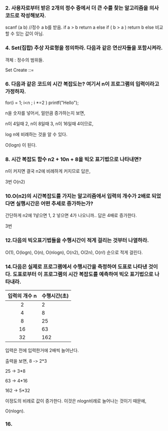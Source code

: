 ### 2. 사용자로부터 받은 2개의 정수 중에서 더 큰 수를 찾는 알고리즘을 의사코드로 작성해보자.

scanf (a b) //정수 a b를 받음.
if a  > b 
  return a
else if ( b > a ) 
  return b
else
  비교할 수 있는 값이 아님.
  
  
### 4. Set(집합) 추상 자료형을 정의하라. 다음과 같은 연산자들을 포함시켜라.

객체 : 정수의 범위들.

Set Create ::= 


### 6. 다음과 같은 코드의 시간 복잡도는? 여기서 n이 프로그램의 입력이라고 가정하자.

for(i = 1; i<n ; i *=2 )
  printf("Hello");


n을 숫자를 넣어서, 얼만큼 증가하는지 보면,

n이 4일때 2, n이 8일때 3, n이 16일때 4이므로,

log n에 비례하는 것을 알 수 있다.

O(logn) 이 된다.


### 8. 시간 복잡도 함수 n2 + 10n + 8을 빅오 표기법으로 나타내면?

n이 커지면 결국 n2에 비례하게 커지므로 답은,

3번 O(n2)


### 10.O(n2)의 시간복잡도를 가지는 알고리즘에서 입력의 개수가 2배로 되었다면 실행시간은 어떤 추세로 증가하는가?

간단하게 n2에 1넣으면 1, 2 넣으면 4가 나오니까.. 답은 4배로 증가한다.

3번

### 12.다음의 빅오표기법들을 수행시간이 적게 걸리는 것부터 나열하라.

O(1), O(logn), O(n), O(nlogn), O(n2), O(2n), O(n!) 순으로 적게 걸린다.


### 14.다음은 실제로 프로그램에서 수행시간을 측정하여 도표로 나타낸 것이다. 도표로부터 이 프로그램의 시간 복잡도를 예측하여 빅오 표기법으로 나타내라.

| 입력의 개수 n | 수행시간(초) |
|:----:|:---------|
| 2 | 2 |
| 4 | 8 |
| 8 | 25 |
| 16 | 63 |
| 32 | 162 |

입력은 전에 입력한거에 2배씩 늘어난다.

출력을 보면,
8 -> 2*3

25 -> 3*8

63 -> 4*16

162 -> 5*32

이정도의 비례로 값이 증가한다. 이것은 nlogn비례로 늘어나는 것이기 때문에,

O(nlogn).


### 16.



